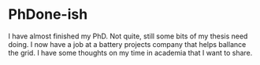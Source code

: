 # PhDone-ish

I have almost finished my PhD. Not quite, still some bits of my thesis need doing. I now have a job at a battery projects company that helps ballance the grid. I have some thoughts on my time in academia that I want to share.
